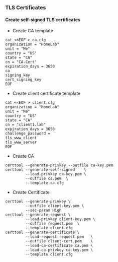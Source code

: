 ### TLS Certificates

#### Create self-signed TLS certificates
* Create CA template
```
cat <<EOF > ca.cfg
organization = "HomeLab"
unit = "Me"
country = "US"
state = "CA"
cn = "CA-Cert"
expiration_days = 3650
ca
signing_key
cert_signing_key
EOF
```

* Create client certificate template
```
cat <<EOF > client.cfg
organization = "HomeLab"
unit = "Me"
country = "US"
state = "CA"
cn = "client1.lab"
expiration_days = 3650
challenge_password = 
tls_www_client
tls_www_server
EOF
```

* Create CA
```
certtool --generate-privkey --outfile ca-key.pem
certtool --generate-self-signed    \
         --load-privkey ca-key.pem \
         --outfile ca.pem  \
         --template ca.cfg
```

* Create Certificate
```
certtool --generate-privkey \
         --outfile client-key.pem \
         --sec-param High
certtool --generate-request \
         --load-privkey client-key.pem \
         --outfile request.pem  \
         --template client.cfg
certtool --generate-certificate \
         --load-request request.pem   \
         --outfile client-cert.pem    \
         --load-ca-certificate ca.pem \
         --load-ca-privkey ca-key.pem \
         --template client.cfg
```
